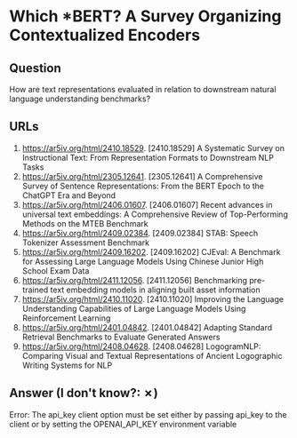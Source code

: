 # Which *BERT? A Survey Organizing Contextualized Encoders

## Question

How are text representations evaluated in relation to downstream natural language understanding benchmarks?

## URLs

1. https://ar5iv.org/html/2410.18529. [2410.18529] A Systematic Survey on Instructional Text: From Representation Formats to Downstream NLP Tasks
2. https://ar5iv.org/html/2305.12641. [2305.12641] A Comprehensive Survey of Sentence Representations: From the BERT Epoch to the ChatGPT Era and Beyond
3. https://ar5iv.org/html/2406.01607. [2406.01607] Recent advances in universal text embeddings: A Comprehensive Review of Top-Performing Methods on the MTEB Benchmark
4. https://ar5iv.org/html/2409.02384. [2409.02384] STAB: Speech Tokenizer Assessment Benchmark
5. https://ar5iv.org/html/2409.16202. [2409.16202] CJEval: A Benchmark for Assessing Large Language Models Using Chinese Junior High School Exam Data
6. https://ar5iv.org/html/2411.12056. [2411.12056] Benchmarking pre-trained text embedding models in aligning built asset information
7. https://ar5iv.org/html/2410.11020. [2410.11020] Improving the Language Understanding Capabilities of Large Language Models Using Reinforcement Learning
8. https://ar5iv.org/html/2401.04842. [2401.04842] Adapting Standard Retrieval Benchmarks to Evaluate Generated Answers
9. https://ar5iv.org/html/2408.04628. [2408.04628] LogogramNLP: Comparing Visual and Textual Representations of Ancient Logographic Writing Systems for NLP

## Answer (I don't know?: ✗)

Error: The api_key client option must be set either by passing api_key to the client or by setting the OPENAI_API_KEY environment variable